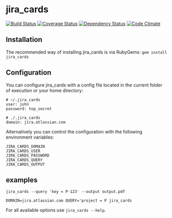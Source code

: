 jira_cards
=========
[![Build Status](https://travis-ci.org/schasse/jira_cards.svg?branch=master)](https://travis-ci.org/schasse/jira_cards)
[![Coverage Status](https://coveralls.io/repos/schasse/jira_cards/badge.png)](https://coveralls.io/r/schasse/jira_cards)
[![Dependency Status](https://gemnasium.com/schasse/jira_cards.svg)](https://gemnasium.com/schasse/jira_cards)
[![Code Climate](https://codeclimate.com/repos/5422d3166956803fb801aab7/badges/65b5d28c23f35ea81d75/gpa.svg)](https://codeclimate.com/repos/5422d3166956803fb801aab7/feed)

## Installation
The recommended way of installing jira_cards is via RubyGems:
`gem install jira_cards`

## Configuration
You can configure jira_cards with a config file located in the current folder of execution or your home directory:
```
# ~/.jira_cards
user: john
password: top_secret
```
```
# ./.jira_cards
domain: jira.atlassian.com
```

Alternatively you can control the configuration with the following environment variables:
```
JIRA_CARDS_DOMAIN
JIRA_CARDS_USER
JIRA_CARDS_PASSWORD
JIRA_CARDS_QUERY
JIRA_CARDS_OUTPUT
```

## examples
```
jira_cards --query 'key = P-123' --output output.pdf
```
```
DOMAIN=jira.atlassian.com QUERY='project = P jira_cards
```

For all available options use `jira_cards --help`.
